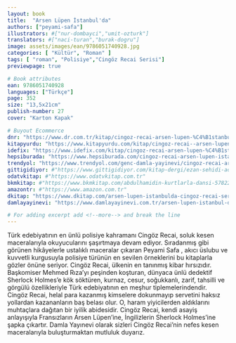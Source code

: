 ```yaml
---
layout: book
title:  "Arsen Lüpen İstanbul'da"
authors: ["peyami-safa"]
illustrators: #["nur-dombayci","umit-ozturk"]
translators: #["naci-turan","burak-dogru"]
image: assets/images/ean/9786051740928.jpg
categories: [ "Kültür", "Roman" ]
tags: [ "roman", "Polisiye","Cingöz Recai Serisi"]
previewpage: true

# Book attributes
ean: 9786051740928
languages: ["Türkçe"]
page: 352
size: "13,5x21cm"
publish-number: 27
cover: "Karton Kapak"

# Buyout Ecommerce
dnr: "https://www.dr.com.tr/kitap/cingoz-recai-arsen-lupen-%C4%B1stanbulda/peyami-safa/edebiyat/roman/polisiye/urunno=0000000673268"
kitapyurdu: "https://www.kitapyurdu.com/kitap/cingoz-recai--arsen-lupen-istanbulda/381668.html&filter_name=Arsen+L%C3%BCpen+%C4%B0stanbul%27da"
idefix: "https://www.idefix.com/kitap/cingoz-recai-arsen-lupen-%C4%B1stanbulda/peyami-safa/edebiyat/roman/polisiye/urunno=0000000673268"
hepsiburada: "https://www.hepsiburada.com/cingoz-recai-arsen-lupen-istanbulda-peyami-safa-p-KDAMLA40928"
trendyol: "https://www.trendyol.com/genc-damla-yayinevi/cingoz-recai-arsen-lupen-istanbulda-peyami-safa-genc-damla-yayinlari-p-3261837"
gittigidiyor: #"https://www.gittigidiyor.com/kitap-dergi/ezan-sehidi-adnan-menderes_pdp_732728793"
odatvkitap: #"https://www.odatvkitap.com.tr"
bkmkitap: #"https://www.bkmkitap.com/abdulhamidin-kurtlarla-dansi-578226"
amazontr: #"https://www.amazon.com.tr"
dkitap: "https://www.dkitap.com/arsen-lupen-istanbulda-cingoz-recai-serisi-12"
damlayayinevi: "https://www.damlayayinevi.com.tr/arsen-lupen-istanbul-da-cingoz-recai-serisi-12"

# For adding excerpt add <!--more--> and break the line
---
```

Türk edebiyatının en ünlü polisiye kahramanı Cingöz Recai, soluk kesen maceralarıyla okuyucularını şaşırtmaya devam ediyor. Sıradanmış gibi görünen hikâyelerle ustalıklı maceralar çıkaran Peyami Safa , akıcı üslubu ve kuvvetli kurgusuyla polisiye türünün en sevilen örneklerini bu kitaplarla gözler önüne seriyor.
Cingöz Recai, ülkenin en tanınmış kibar hırsızıdır. Başkomiser Mehmed Rıza’yı peşinden koşturan, dünyaca ünlü dedektif Sherlock Holmes’e kök söktüren, kurnaz, cesur, soğukkanlı, zarif, tahsilli ve görgülü özellikleriyle Türk edebiyatının en meşhur tiplemelerindendir. Cingöz Recai, helal para kazanmış kimselere dokunmayıp servetini haksız yollardan kazananların baş belası olur. O, haram yiyicilerden aldıklarını muhtaçlara dağıtan bir iyilik abidesidir. Cingöz Recai, kendi asayiş anlayışıyla Fransızların Arsen Lüpen’ine, İngilizlerin Sherlock Holmes’ine şapka çıkartır. Damla Yayınevi olarak sizleri Cingöz Recai’nin nefes kesen maceralarıyla buluşturmaktan mutluluk duyarız.
<!--more--> 